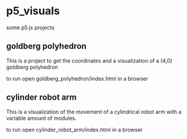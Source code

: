 # p5_visuals
some p5.js projects

## goldberg polyhedron

This is a project to get the coordinates and a visualization of a (4,0) goldberg polyhedron

to run open goldberg_polyhedron/index.html in a browser

## cylinder robot arm

This is a visualization of the movement of a cylindrical robot arm with a variable amount of modules. 

to run open cylinder_robot_arm/index.html in a browser